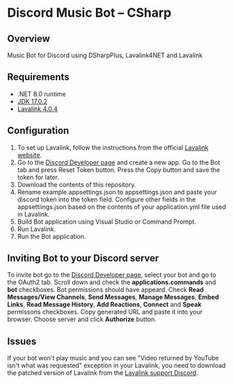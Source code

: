 # Discord Music Bot – CSharp

## Overview
 Music Bot for Discord using DSharpPlus, Lavalink4NET and Lavalink

## Requirements
 * .NET 8.0 runtime
 * [JDK 17.0.2](https://jdk.java.net/archive/)
 * [Lavalink 4.0.4](https://github.com/lavalink-devs/Lavalink/releases)
   

## Configuration
 1. To set up Lavalink, follow the instructions from the official [Lavalink website](https://lavalink.dev/getting-started/index.html).
 2. Go to the [Discord Developer page](https://discord.com/developers/applications/) and create a new app. Go to the Bot tab and press Reset Token button. Press the Copy button and save the token for later.
 3. Download the contents of this repository.
 4. Rename example.appsettings.json to appsettings.json and paste your discord token into the token field. Configure other fields in the appsettiings.json based on the contents of your application.yml file used in Lavalink.
 5. Build Bot application using Visual Studio or Command Prompt.
 6. Run Lavalink.
 7. Run the Bot application.

## Inviting Bot to your Discord server
 To invite bot go to the [Discord Developer page](https://discord.com/developers/applications/), select your bot and  go to the OAuth2 tab. Scroll down and check the **applications.commands** and **bot** checkboxes. Bot permissions should have appeard. Check **Read Messages/View Channels**, **Send Messages**, **Manage Messages**, **Embed Links**, **Read Message History**, **Add Reactions**, **Connect** and **Speak** permissons checkboxes. Copy generated URL and paste it into your browser. Choose server and click **Authorize** button.

 ## Issues
  If your bot won't play music and you can see "Video returned by YouTube isn't what was requested" exception in your Lavalink, you need to download the patched version of Lavalink from the [Lavalink 
support Discord](https://lavalink.dev/#need-help).
